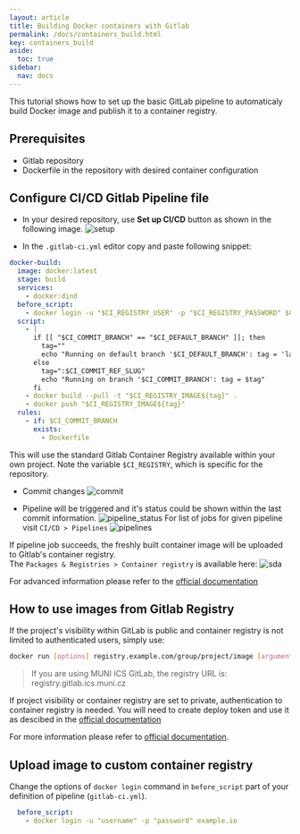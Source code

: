 ```yaml
---
layout: article
title: Building Docker containers with Gitlab
permalink: /docs/containers_build.html
key: containers_build
aside:
  toc: true
sidebar:
  nav: docs
---
```


This tutorial shows how to set up the basic GitLab pipeline to automaticaly build Docker image and publish it to a container registry.

## Prerequisites
- Gitlab repository
- Dockerfile in the repository with desired container configuration

## Configure CI/CD Gitlab Pipeline file
- In your desired repository, use **Set up CI/CD** button as shown in the following image. 
![setup](./gitops/container_build/containers_1.png)

- In the `.gitlab-ci.yml` editor copy and paste following snippet:    

```yaml
docker-build:
  image: docker:latest
  stage: build
  services:
    - docker:dind
  before_script:
    - docker login -u "$CI_REGISTRY_USER" -p "$CI_REGISTRY_PASSWORD" $CI_REGISTRY
  script:
    - |
      if [[ "$CI_COMMIT_BRANCH" == "$CI_DEFAULT_BRANCH" ]]; then
        tag=""
        echo "Running on default branch '$CI_DEFAULT_BRANCH': tag = 'latest'"
      else
        tag=":$CI_COMMIT_REF_SLUG"
        echo "Running on branch '$CI_COMMIT_BRANCH': tag = $tag"
      fi
    - docker build --pull -t "$CI_REGISTRY_IMAGE${tag}" .
    - docker push "$CI_REGISTRY_IMAGE${tag}"
  rules:
    - if: $CI_COMMIT_BRANCH
      exists:
        - Dockerfile
```
This will use the standard Gitlab Container Registry available within your own project. Note the variable `$CI_REGISTRY`, which is specific for the repository.

- Commit changes 
![commit](./gitops/container_build/containers_2.png)

- Pipeline will be triggered and it's status could be shown within the last commit information.
![pipeline_status](./gitops/container_build/containers_3.png)
For list of jobs for given pipeline visit `CI/CD > Pipelines`
![pipelines](./gitops/container_build/containers_4.png)

If pipeline job succeeds, the freshly built container image will be uploaded to Gitlab's container registry.   
The `Packages & Registries > Container registry` is available here:
![sda](./gitops/container_build/containers_5.png)

For advanced information please refer to the [official documentation](https://docs.gitlab.com/ee/user/packages/container_registry/#container-registry-examples-with-gitlab-cicd)

## How to use images from Gitlab Registry
If the project's visibility within GitLab is public and container registry is not limited to authenticated users, simply use:
```bash
docker run [options] registry.example.com/group/project/image [arguments]
```
> If you are using MUNI ICS GitLab, the registry URL is: registry.gitlab.ics.muni.cz

If project visibility or container registry are set to private, authentication to container registry is needed. You will need to create deploy token and use it as descibed in the [official documentation](https://docs.gitlab.com/ee/user/packages/container_registry/#authenticate-with-the-container-registry)

For more information please refer to [official documentation](https://docs.gitlab.com/ee/user/packages/container_registry/#use-images-from-the-container-registry).

## Upload image to custom container registry
Change the options of `docker login` command in `before_script` part of your definition of pipeline (`gitlab-ci.yml`). 
```yaml
  before_script:
    - docker login -u "username" -p "password" example.io
```
